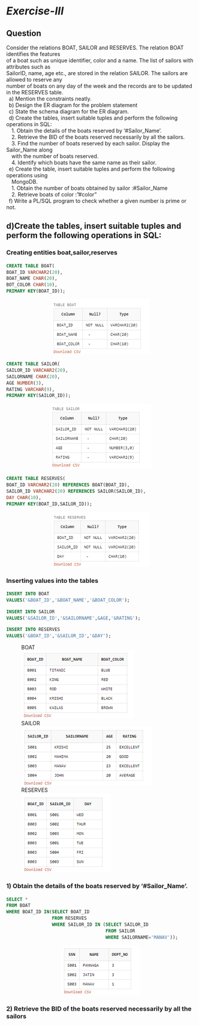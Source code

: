 # *Exercise-III*

## Question

Consider the relations BOAT, SAILOR and RESERVES. The relation BOAT identifies the features<br>
of a boat such as unique identifier, color and a name. The list of sailors with attributes such as<br>
SailorID, name, age etc., are stored in the relation SAILOR. The sailors are allowed to reserve any<br>
number of boats on any day of the week and the records are to be updated in the RESERVES table.<br>
&ensp;a) Mention the constraints neatly.<br>
&ensp;b) Design the ER diagram for the problem statement<br>
&ensp;c) State the schema diagram for the ER diagram.<br>
&ensp;d) Create the tables, insert suitable tuples and perform the following operations in SQL:<br>
&emsp;1. Obtain the details of the boats reserved by ‘#Sailor_Name’.<br>
&emsp;2. Retrieve the BID of the boats reserved necessarily by all the sailors.<br>
&emsp;3. Find the number of boats reserved by each sailor. Display the Sailor_Name along<br>
&emsp;with the number of boats reserved.<br>
&emsp;4. Identify which boats have the same name as their sailor.<br>
&ensp;e) Create the table, insert suitable tuples and perform the following operations using<br>
&emsp;MongoDB.<br>
&emsp;1. Obtain the number of boats obtained by sailor :#Sailor_Name<br>
&emsp;2. Retrieve boats of color :”#color”<br>
&ensp;f) Write a PL/SQL program to check whether a given number is prime or not.<br>


## d)Create the tables, insert suitable tuples and perform the following operations in SQL:
### Creating entities boat,sailor,reserves
```SQL
CREATE TABLE BOAT(
BOAT_ID VARCHAR2(20),
BOAT_NAME CHAR(20),
BOT_COLOR CHAR(10),
PRIMARY KEY(BOAT_ID));
```
<P ALIGN="CENTER"><IMG SRC="https://github.com/MXNXV-ERR/SQL_SCRIPTS/blob/main/IMGS/Q21.png?raw=True"></P>

```SQL
CREATE TABLE SAILOR(
SAILOR_ID VARCHAR2(20),
SAILORNAME CHAR(20),
AGE NUMBER(3),
RATING VARCHAR(9),
PRIMARY KEY(SAILOR_ID));
```
<P ALIGN="CENTER"><IMG SRC="https://github.com/MXNXV-ERR/SQL_SCRIPTS/blob/main/IMGS/Q22.png?raw=True"></P>

```SQL
CREATE TABLE RESERVES(
BOAT_ID VARCHAR2(20) REFERENCES BOAT(BOAT_ID),
SAILOR_ID VARCHAR2(20) REFERENCES SAILOR(SAILOR_ID),
DAY CHAR(10),
PRIMARY KEY(BOAT_ID,SAILOR_ID));
```
<P ALIGN="CENTER"><IMG SRC="https://github.com/MXNXV-ERR/SQL_SCRIPTS/blob/main/IMGS/Q23.png?raw=True"></P>

### Inserting values into the tables
```SQL
INSERT INTO BOAT
VALUES('&BOAT_ID','&BOAT_NAME','&BOAT_COLOR');
```
```SQL
INSERT INTO SAILOR
VALUES('&SAILOR_ID','&SAILORNAME',&AGE,'&RATING');
```
```SQL
INSERT INTO RESERVES
VALUES('&BOAT_ID','&SAILOR_ID','&DAY');
```
<FIGURE>
<FIGCAPTION>BOAT</FIGCAPTION>
<IMG SRC="https://github.com/MXNXV-ERR/SQL_SCRIPTS/blob/main/IMGS/Q24.png?raw=True">
<FIGCAPTION>SAILOR</FIGCAPTION>
<IMG SRC="https://github.com/MXNXV-ERR/SQL_SCRIPTS/blob/main/IMGS/Q25.png?raw=True">
<FIGCAPTION>RESERVES</FIGCAPTION>
<IMG SRC="https://github.com/MXNXV-ERR/SQL_SCRIPTS/blob/main/IMGS/Q26.png?raw=True">
</FIGURE>


### 1) Obtain the details of the boats reserved by ‘#Sailor_Name’.
```SQL
SELECT *
FROM BOAT
WHERE BOAT_ID IN(SELECT BOAT_ID
                 FROM RESERVES
                 WHERE SAILOR_ID IN (SELECT SAILOR_ID
                                     FROM SAILOR
                                     WHERE SAILORNAME='MANAV'));
```
<P ALIGN="CENTER"><IMG SRC="https://github.com/MXNXV-ERR/SQL_SCRIPTS/blob/main/IMGS/Q1D1.png?raw=True"></P>

### 2) Retrieve the BID of the boats reserved necessarily by all the sailors
```SQL

```